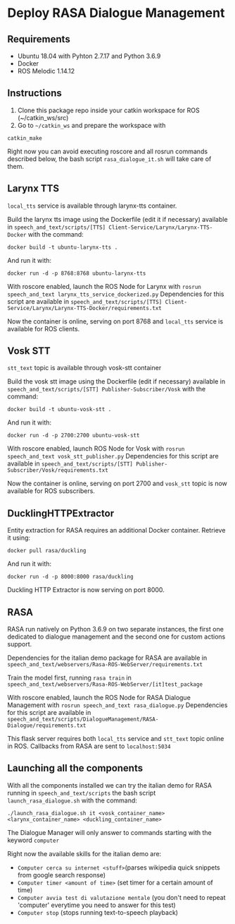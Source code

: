 # Deploy RASA Dialogue Management

## Requirements
- Ubuntu 18.04 with Pyhton 2.7.17 and Python 3.6.9
- Docker
- ROS Melodic 1.14.12

## Instructions
1. Clone this package repo inside your catkin workspace for ROS (~/catkin_ws/src)
2. Go to ```~/catkin_ws``` and prepare the workspace with
```
catkin_make
```

Right now you can avoid executing roscore and all rosrun commands described below, the bash script ```rasa_dialogue_it.sh``` will take care of them.

## Larynx TTS
```local_tts``` service is available through larynx-tts container.

Build the larynx tts image using the Dockerfile (edit it if necessary) available in ```speech_and_text/scripts/[TTS] Client-Service/Larynx/Larynx-TTS-Docker``` with the command:

```
docker build -t ubuntu-larynx-tts .
```

And run it with:

```
docker run -d -p 8768:8768 ubuntu-larynx-tts
```

With roscore enabled, launch the ROS Node for Larynx with ```rosrun speech_and_text larynx_tts_service_dockerized.py```
Dependencies for this script are available in ```speech_and_text/scripts/[TTS] Client-Service/Larynx/Larynx-TTS-Docker/requirements.txt```

Now the container is online, serving on port 8768 and ```local_tts``` service is available for ROS clients.

## Vosk STT
```stt_text``` topic is available through vosk-stt container

Build the vosk stt image using the Dockerfile (edit if necessary) available in ```speech_and_text/scripts/[STT] Publisher-Subscriber/Vosk``` with the command:

```
docker build -t ubuntu-vosk-stt .
```

And run it with:

```
docker run -d -p 2700:2700 ubuntu-vosk-stt
```

With roscore enabled, launch ROS Node for Vosk with ```rosrun speech_and_text vosk_stt_publisher.py```
Dependencies for this script are available in ```speech_and_text/scripts/[STT] Publisher-Subscriber/Vosk/requirements.txt```

Now the container is online, serving on port 2700 and ```vosk_stt``` topic is now available for ROS subscribers.

## DucklingHTTPExtractor
Entity extraction for RASA requires an additional Docker container. Retrieve it using:

```
docker pull rasa/duckling
```

And run it with:

```
docker run -d -p 8000:8000 rasa/duckling
```

Duckling HTTP Extractor is now serving on port 8000.

## RASA
RASA run natively on Python 3.6.9 on two separate instances, the first one dedicated to dialogue management and the second one for custom actions support.

Dependencies for the italian demo package for RASA are available in ```speech_and_text/webservers/Rasa-ROS-WebServer/requirements.txt```

Train the model first, running ```rasa train``` in ```speech_and_text/webservers/Rasa-ROS-WebServer/[it]test_package```

With roscore enabled, launch the ROS Node for RASA Dialogue Management with ```rosrun speech_and_text rasa_dialogue.py```
Dependencies for this script are available in ```speech_and_text/scripts/DialogueManagement/RASA-Dialogue/requirements.txt```

This flask server requires both ```local_tts``` service and ```stt_text``` topic online in ROS. Callbacks from RASA are sent to ```localhost:5034```

## Launching all the components
With all the components installed we can try the italian demo for RASA running in ```speech_and_text/scripts``` the bash script ```launch_rasa_dialogue.sh``` with the command:

```
./launch_rasa_dialogue.sh it <vosk_container_name> <larynx_container_name> <duckling_container_name>
```

The Dialogue Manager will only answer to commands starting with the keyword ```computer```

Right now the available skills for the italian demo are:
- ```Computer cerca su internet <stuff>```(parses wikipedia quick snippets from google search response)
- ```Computer timer <amount of time>``` (set timer for a certain amount of time)
- ```Computer avvia test di valutazione mentale``` (you don't need to repeat 'computer' everytime you need to answer for this test)
- ```Computer stop``` (stops running text-to-speech playback)





